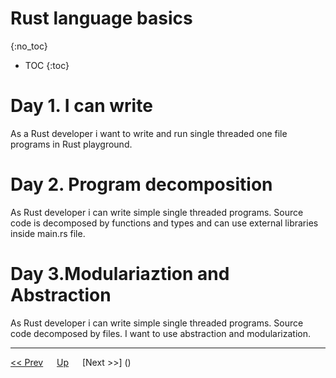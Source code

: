 # Rust language basics
{:no_toc}

* TOC
{:toc}

# Day 1. I can write

As a Rust developer i want to write and run single threaded one file programs in Rust playground.

# Day 2. Program decomposition
As Rust developer i can write simple single threaded programs. Source code is decomposed by functions and types and can use external libraries inside main.rs file.

# Day 3.Modulariaztion and Abstraction
As Rust developer i can write simple single threaded programs. Source code decomposed by files. I want to use abstraction and modularization.

---
[<< Prev](../hello.md) &emsp; [Up](../hello.md) &emsp; [Next >>] () 